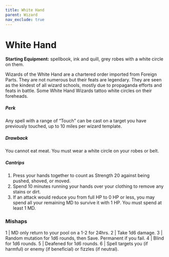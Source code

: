 ```yaml
---
title: White Hand
parent: Wizard
nav_exclude: true
---
```

# White Hand

**Starting Equipment:** spellbook, ink and quill, grey robes with a
white circle on them.

Wizards of the White Hand are a chartered order imported from
Foreign Parts. They are not numerous but their feats are
legendary. They are seen as the kindest of all wizard schools,
mostly due to propaganda efforts and feats in battle. Some
White Hand Wizards tattoo white circles on their foreheads.
##### Perk
Any spell with a range of “Touch” can be cast on a target you
have previously touched, up to 10 miles per wizard template.
##### Drawback
You cannot eat meat. You must wear a white circle on your
robes or belt.
##### Cantrips

1. Press your hands together to count as Strength 20 against being pushed, shoved, or moved.
2. Spend 10 minutes running your hands over your clothing to remove any stains or dirt.
3. If an attack would reduce you from full HP to 0 HP or less, you may spend all your remaining MD to survive it with 1 HP. You must spend at least 1 MD.

### Mishaps

1 | MD only return to your pool on a 1-2 for 24hrs.
2 | Take 1d6 damage.
3 | Random mutation for 1d6 rounds, then Save. Permanent if you fail.
4 | Blind for 1d6 rounds.
5 | Deafened for 1d6 rounds.
6 | Spell targets you (if harmful) or enemy (if beneficial) or fizzles (if neutral).
